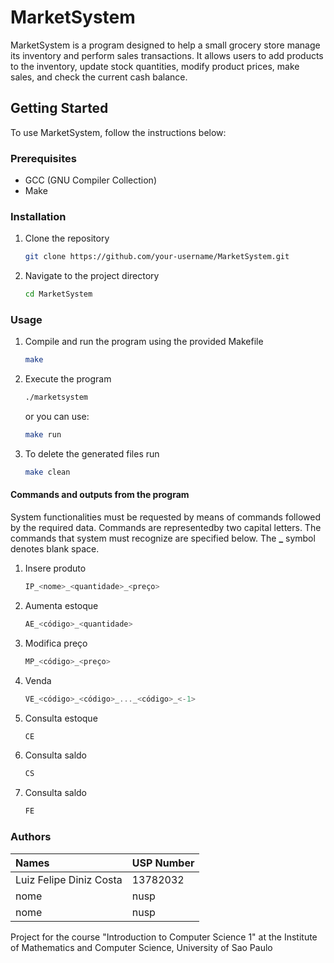 # MarketSystem

MarketSystem is a program designed to help a small grocery store manage its inventory and perform sales transactions. It allows users to add products to the inventory, update stock quantities, modify product prices, make sales, and check the current cash balance.

## Getting Started

To use MarketSystem, follow the instructions below:

### Prerequisites

- GCC (GNU Compiler Collection)
- Make

### Installation

1. Clone the repository

   ```bash
   git clone https://github.com/your-username/MarketSystem.git
    ```

2. Navigate to the project directory

   ```bash
   cd MarketSystem
   ```

### Usage

1. Compile and run the program using the provided Makefile

      ```bash
   make
    ```

2. Execute the program

      ```bash
   ./marketsystem
    ``` 
    
    or you can use:
   
      ```bash
   make run
    ```


3. To delete the generated files run
   ```bash
   make clean
   ```
#### Commands and outputs from the program
   System functionalities must be requested by means of commands followed by the required data. Commands are representedby two capital letters. The commands that system must recognize are specified below. The **_** symbol denotes blank space.

   1. Insere produto
      ```c
      IP_<nome>_<quantidade>_<preço>
      ```
   2. Aumenta estoque
      ```c
      AE_<código>_<quantidade>
      ```
   3. Modifica preço
      ```c
      MP_<código>_<preço>
      ```
   4. Venda
      ```c
      VE_<código>_<código>_..._<código>_<-1>
      ```
   5. Consulta estoque
      ```c
      CE
      ```
   6. Consulta saldo
      ```c
      CS
      ```
   7. Consulta saldo
      ```c
      FE
      ```

### Authors

Names   | USP Number
:--------- | ------
Luiz Felipe Diniz Costa | 13782032
nome | nusp
nome | nusp

Project for the course "Introduction to Computer Science 1" at the Institute of Mathematics and Computer Science, University of Sao Paulo

